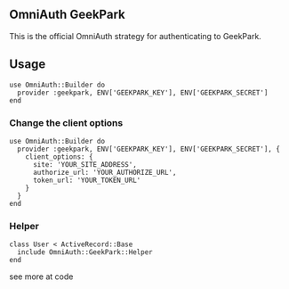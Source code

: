 ## OmniAuth GeekPark

This is the official OmniAuth strategy for authenticating to GeekPark.

## Usage
```
use OmniAuth::Builder do
  provider :geekpark, ENV['GEEKPARK_KEY'], ENV['GEEKPARK_SECRET']
end
```
### Change the client options
```
use OmniAuth::Builder do
  provider :geekpark, ENV['GEEKPARK_KEY'], ENV['GEEKPARK_SECRET'], {
    client_options: {
      site: 'YOUR_SITE_ADDRESS',
      authorize_url: 'YOUR_AUTHORIZE_URL',
      token_url: 'YOUR_TOKEN_URL'
    }
  }
end
```

### Helper
```
class User < ActiveRecord::Base
  include OmniAuth::GeekPark::Helper
end
```
see more at code

